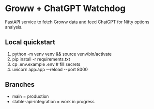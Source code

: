 # Groww + ChatGPT Watchdog

FastAPI service to fetch Groww data and feed ChatGPT for Nifty options analysis.

## Local quickstart
1. python -m venv venv && source venv/bin/activate
2. pip install -r requirements.txt
3. cp .env.example .env   # fill secrets
4. uvicorn app:app --reload --port 8000

## Branches
- main = production
- stable-api-integration = work in progress
